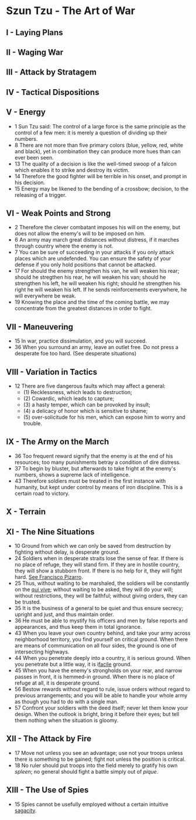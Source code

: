 # Szun Tzu - The Art of War
## I - Laying Plans
## II - Waging War
## III - Attack by Stratagem
## IV - Tactical Dispositions
## V - Energy
* 1 Sun Tzu said: The control of a large force is the same principle as the control of a few men: it is merely a question of dividing up their numbers.
* 8 There are not more than five primary colors (blue, yellow, red, white and black), yet in combination they can produce more hues than can ever been seen.
* 13 The quality of a decision is like the well-timed swoop of a falcon which enables it to strike and destroy its victim.
* 14 Therefore the good fighter will be terrible in his onset, and prompt in his decision.
* 15 Energy may be likened to the bending of a crossbow; decision, to the releasing of a trigger.
## VI - Weak Points and Strong
* 2 Therefore the clever combatant imposes his will on the enemy, but does not allow the enemy's will to be imposed on him.
* 6 An army may march great distances without distress, if it marches through country where the enemy is not.
* 7 You can be sure of succeeding in your attacks if you only attack places which are undefended. You can ensure the safety of your defense if you only hold positions that cannot be attacked.
* 17 For should the enemy strengthen his van, he will weaken his rear; should he stregthen his rear, he will weaken his van; should he strengthen his left, he will weaken his right; should he strengthen his right he will weaken his left. If he sends reinforcements everywhere, he will everywhere be weak.
* 19 Knowing the place and the time of the coming battle, we may concentrate from the greatest distances in order to fight.
## VII - Maneuvering
* 15 In war, practice dissimulation, and you will succeed.
* 36 When you surround an army, leave an outlet free. Do not press a desperate foe too hard. (See desperate situations)
## VIII - Variation in Tactics
* 12 There are five dangerous faults which may affect a general:
    * (1) Recklessness, which leads to destruction;
    * (2) Cowardic, which leads to capture;
    * (3) a hasty temper, which can be provoked by insult;
    * (4) a delicacy of honor which is sensitive to shame;
    * (5) over-solicitude for his men, which can expose him to worry and trouble.
## IX - The Army on the March
* 36 Too frequent reward signify that the enemy is at the end of his resources; too many punishments betray a condition of dire distress.
* 37 To begin by bluster, but afterwards to take fright at the enemy's numbers, shows a supreme lack of intelligence.
* 43 Therefore soldiers must be treated in the first instance with humanity, but kept under control by means of iron discipline. This is a certain road to victory.
## X - Terrain
## XI - The Nine Situations
* 10 Ground from which we can only be saved from destruction by fighting without delay, is desperate ground.
* 24 Soldiers when in desperate straits lose the sense of fear. If there is no place of refuge, they will stand firm. If they are in hostile country, they will show a stubborn front. If there is no help for it, they will fight hard. [See  Francisco Pizarro](https://www.projekt-gutenberg.org/schurig/pizarro/chap06.html).
* 25 Thus, without waiting to be marshaled, the soldiers will be constantly on the [qui vive](https://www.merriam-webster.com/dictionary/qui%20vive); without waiting to be asked, they will do your will; without restrictions, they will be faithful; without giving orders, they can be trusted.
* 35 It is the business of a general to be quiet and thus ensure secrecy; upright and just, and thus maintain order.
* 36 He must be able to mystify his officers and men by false reports and appearances, and thus keep them in total ignorance.
* 43 When you leave your own country behind, and take your army across neighborhood territory, you find yourself on critical ground. When there are means of communication on all four sides, the ground is one of intersecting highways.
* 44 When you penetrate deeply into a country, it is serious ground. When you penetrate but a little way, it is i[facile](https://www.dict.cc/?s=facile) ground.
* 45 When you have the enemy's strongholds on your rear, and narrow passes in front, it is hemmed-in ground. When there is no place of refuge at all, it is desperate ground.
* 56 Bestow rewards without regard to rule, issue orders without regard to previous arrangements; and you will be able to handle your whole army as though you had to do with a single man.
* 57 Confront your soldiers with the deed itself; never let them know your design. When the outlook is bright, bring it before their eyes; but tell them nothing when the situation is gloomy.
## XII - The Attack by Fire
* 17 Move not unless you see an advantage; use not your troops unless there is something to be gained; fight not unless the position is critical.
* 18 No ruler should put troops into the field merely to gratify his own _spleen_; no general should fight a battle simply out of _pique_.
## XIII - The Use of Spies
* 15 Spies cannot be usefully employed without a certain intuitive [sagacity](https://www.dict.cc/?s=sagacity).
